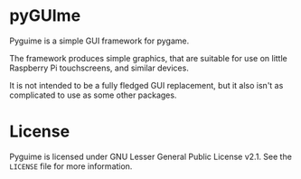 # pyGUIme

Pyguime is a simple GUI framework for pygame.

The framework produces simple graphics, that are suitable
for use on little Raspberry Pi touchscreens, and
similar devices.

It is not intended to be a fully fledged GUI replacement, but it
also isn't as complicated to use as some other packages.


# License

Pyguime is licensed under GNU Lesser General Public License v2.1. See the `LICENSE` file
for more information.

